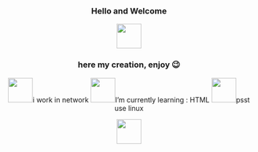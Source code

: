 <div align="center">
    <h3>Hello and Welcome</h3>
    <img src="https://media.tenor.com/S61VCO73mOAAAAAj/linux-tux.gif" width="50" height="50">
    <h3>here my creation, enjoy 😉</h3>
    
<img src="https://www.gif-maniac.com/gifs/50/49806.gif" width="50" height="50">i work in network
<img src="https://www.gif-maniac.com/gifs/50/49777.gif" width="50" height="50">I’m currently learning : HTML
<img src="https://www.gif-maniac.com/gifs/50/49759.gif" width="50" height="50">psst use linux

<img src="https://media.tenor.com/S61VCO73mOAAAAAj/linux-tux.gif" width="50" height="50">
